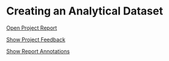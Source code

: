 # Creating an Analytical Dataset

[Open Project Report]()

[Show Project Feedback]()

[Show Report Annotations]()
